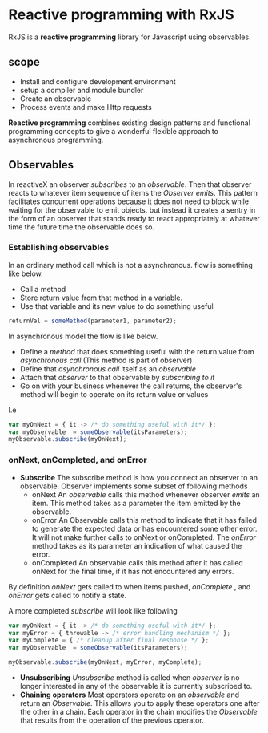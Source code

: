 # Reactive programming with RxJS
RxJS is a  __reactive programming__ library for Javascript using observables. 

## scope
* Install and configure development environment
* setup a compiler and module bundler
* Create an observable
* Process events and make Http requests

__Reactive programming__ combines existing design patterns and functional programming concepts to give a wonderful flexible approach to asynchronous programming.

## Observables
In reactiveX an observer _subscribes_ to an _observable_. Then that observer reacts to whatever item sequence of items the _Observer emits_. This pattern facilitates concurrent operations because it does not need to block while waiting for the observable to emit objects. but instead it creates a sentry in the form of an observer that stands ready to react appropriately at whatever time the future time the observable does so.

### Establishing observables
In an ordinary method call which is not a asynchronous. flow is something like below.
* Call a method
* Store return value from that method in a variable.
* Use that variable and its new value to do something useful
```js
returnVal = someMethod(parameter1, parameter2);
```

In asynchronous model the flow is like below.
* Define a _method_ that does something useful with the return value from _asynchronous call_ (This method is part of observer)
* Define that _asynchronous call_ itself as an _observable_
* Attach that _observer_ to that observable by _subscribing to it_
* Go on with your business whenever the call returns, the observer's method will begin to operate on its return value or values

I.e
```js
var myOnNext = { it -> /* do something useful with it*/ };
var myObservable  = someObservable(itsParameters);
myObservable.subscribe(myOnNext);
```

### onNext, onCompleted, and onError
* __Subscribe__
The subscribe method is how you connect an observer to an observable. Observer implements some subset of following methods
    * onNext
        An _observable_ calls this method whenever observer _emits_ an item. This method takes as a parameter the item emitted by the observable.
    * onError
        An Observable calls this method to indicate that it has failed to generate the expected data or has encountered some other error. It will not make further calls to onNext or onCompleted. The _onError_ method takes as its parameter an indication of what caused the error.
    * onCompleted
        An observable calls this method after it has called onNext for the final time, if it has not encountered any errors.

By definition _onNext_ gets called to when items pushed, _onComplete_ , and _onError_ gets called to notify a state.

A more completed _subscribe_ will look like following
```js
var myOnNext = { it -> /* do something useful with it*/ };
var myError = { throwable -> /* error handling mechanism */ };
var myComplete = { /* cleanup after final response */ };
var myObservable  = someObservable(itsParameters);

myObservable.subscribe(myOnNext, myError, myComplete);
```
* __Unsubscribing__
_Unsubscribe_ method is called when _observer_ is no longer interested in any of the observable it is currently subscribed to.
* __Chaining operators__
Most operators operate on an _observable_ and return an _Observable_. This allows you to apply these operators one after the other in a chain. Each operator in the chain modifies the _Observable_ that results from the operation of the previous operator.